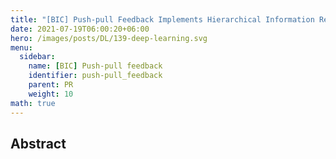```yaml
---
title: "[BIC] Push-pull Feedback Implements Hierarchical Information Retrieval Efficiently"
date: 2021-07-19T06:00:20+06:00
hero: /images/posts/DL/139-deep-learning.svg
menu:
  sidebar:
    name: [BIC] Push-pull feedback
    identifier: push-pull_feedback
    parent: PR
    weight: 10
math: true
---
```

## Abstract



